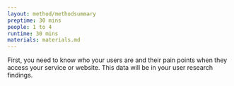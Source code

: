 ```yaml
---
layout: method/methodsummary
preptime: 30 mins
people: 1 to 4
runtime: 30 mins
materials: materials.md
---
```

<!-- Preparation --> 
First, you need to know who your users are and their pain points when they access your service or website. This data will be in your user research findings.
